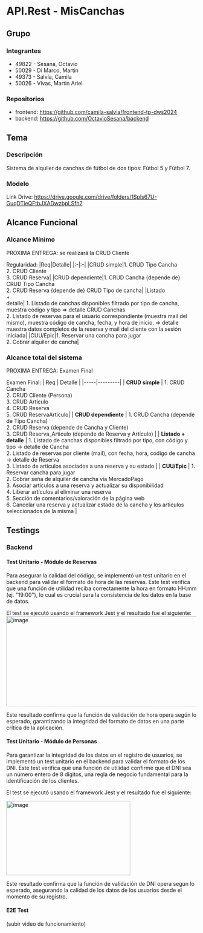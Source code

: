 # API.Rest - MisCanchas

## Grupo
### Integrantes
* 49822 - Sesana, Octavio
* 50029 - Di Marco, Martin
* 49373 - Salvía, Camila
* 50026 - Vivas, Martin Ariel

### Repositorios
* frontend: https://github.com/camila-salvia/frontend-tp-dws2024
* backend: https://github.com/OctavioSesana/backend

## Tema
### Descripción
Sistema de alquiler de canchas de fútbol de dos tipos: Fútbol 5 y Fútbol 7.

### Modelo

Link Drive: https://drive.google.com/drive/folders/1Spls67U-GuqDTieQFtbJXADwzbpLSfh7


## Alcance Funcional 

### Alcance Mínimo
PROXIMA ENTREGA: se realizará la CRUD Cliente

Regularidad:
|Req|Detalle|
|:-|:-|
|CRUD simple|1. CRUD Tipo Cancha<br>2. CRUD Cliente<br>3. CRUD Reserva|
|CRUD dependiente|1. CRUD Cancha {depende de} CRUD Tipo Cancha<br>2. CRUD Reserva {depende de} CRUD Tipo de cancha|
|Listado<br>+<br>detalle| 1. Listado de canchas disponibles filtrado por tipo de cancha, muestra código y tipo => detalle CRUD Canchas<br> 2. Listado de reservas para el usuario correspondiente (muestra mail del mismo), muestra código de cancha, fecha, y hora de inicio. => detalle muestra datos completos de la reserva y mail del cliente con la sesión iniciada|
|CUU/Epic|1. Reservar una cancha para jugar<br>2. Cobrar alquiler de cancha|

### Alcance total del sistema
PROXIMA ENTREGA: Examen Final

Examen Final:
| Req | Detalle |
|-----|---------|
| **CRUD simple** | 1. CRUD Cancha <br> 2. CRUD Cliente (Persona) <br> 3. CRUD Artículo <br> 4. CRUD Reserva <br> 5. CRUD ReservaArticulo|
| **CRUD dependiente** | 1. CRUD Cancha (depende de Tipo Cancha) <br> 2. CRUD Reserva (depende de Cancha y Cliente) <br> 3. CRUD Reserva_Articulo (depende de Reserva y Artículo) |
| **Listado + detalle** | 1. Listado de canchas disponibles filtrado por tipo, con código y tipo → detalle de Cancha <br> 2. Listado de reservas por cliente (mail), con fecha, hora, código de cancha → detalle de Reserva <br> 3. Listado de artículos asociados a una reserva y su estado |
| **CUU/Epic** | 1. Reservar cancha para jugar <br> 2. Cobrar seña de alquiler de cancha vía MercadoPago <br> 3. Asociar artículos a una reserva y actualizar su disponibilidad <br> 4. Liberar artículos al eliminar una reserva <br> 5. Sección de comentarios/valoración de la página web <br> 6. Cancelar una reserva y actualizar estado de la cancha y los articulos seleccionados de la misma |

## Testings
### Backend
#### Test Unitario - Módulo de Reservas
Para asegurar la calidad del código, se implementó un test unitario en el backend para validar el formato de hora de las reservas. Este test verifica que una función de utilidad reciba correctamente la hora en formato HH:mm (ej. "19:00"), lo cual es crucial para la consistencia de los datos en la base de datos.

El test se ejecutó usando el framework Jest y el resultado fue el siguiente:
<img width="625" height="238" alt="image" src="https://github.com/user-attachments/assets/18c65543-96a3-4d5b-96b2-69a463650b40" />


Este resultado confirma que la función de validación de hora opera según lo esperado, garantizando la integridad del formato de datos en una parte crítica de la
aplicación.

#### Test Unitario - Módulo de Personas
Para garantizar la integridad de los datos en el registro de usuarios, se implementó un test unitario en el backend para validar el formato de los DNI. Este test verifica que una función de utilidad confirme que el DNI sea un número entero de 8 dígitos, una regla de negocio fundamental para la identificación de los clientes.

El test se ejecutó usando el framework Jest y el resultado fue el siguiente:

<img width="328" height="196" alt="image" src="https://github.com/user-attachments/assets/fa0d76f2-9f62-4664-b290-ee6d06f62302" />


Este resultado confirma que la función de validación de DNI opera según lo esperado, asegurando la calidad de los datos de los usuarios desde el momento de su registro.

#### E2E Test
(subir video de funcionamiento)
